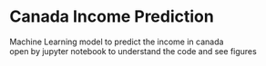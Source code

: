 # Canada Income Prediction
Machine Learning model to predict the income in canada <br />
open by jupyter notebook to understand the code and see figures
